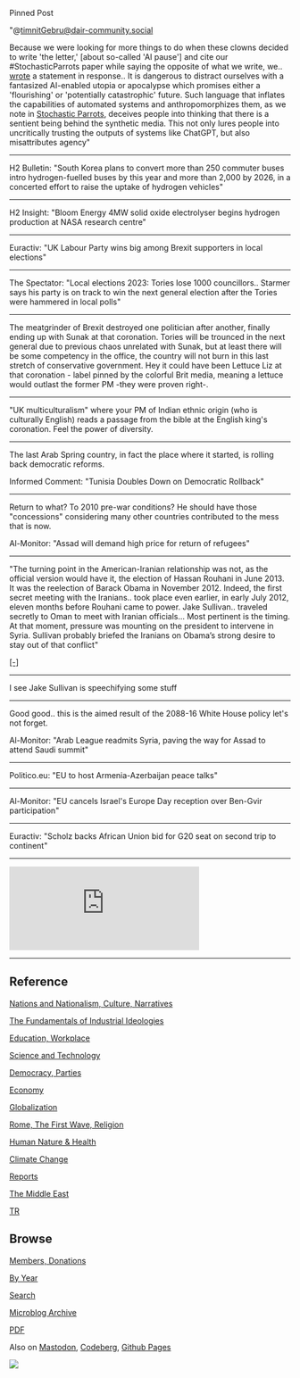 Pinned Post

"@timnitGebru@dair-community.social

Because we were looking for more things to do when these clowns
decided to write 'the letter,' [about so-called 'AI pause'] and cite
our \#StochasticParrots paper while saying the opposite of what we
write, we.. [wrote](https://www.dair-institute.org/blog/letter-statement-March2023)
a statement in response.. It is dangerous to distract ourselves with a fantasized
AI-enabled utopia or apocalypse which promises either a 'flourishing' or
'potentially catastrophic' future. Such language that inflates the capabilities
of automated systems and anthropomorphizes them, as we note in [Stochastic Parrots](https://dl.acm.org/doi/abs/10.1145/3442188.3445922), 
deceives people into thinking that there is a sentient being behind the
synthetic media. This not only lures people into uncritically trusting
the outputs of systems like ChatGPT, but also misattributes agency"

---


H2 Bulletin: "South Korea plans to convert more than 250 commuter
buses intro hydrogen-fuelled buses by this year and more than 2,000 by
2026, in a concerted effort to raise the uptake of hydrogen vehicles"

---

H2 Insight: "Bloom Energy 4MW solid oxide electrolyser begins hydrogen
production at NASA research centre"

---

Euractiv: "UK Labour Party wins big among Brexit supporters in local elections"

---

The Spectator: "Local elections 2023: Tories lose 1000
councillors.. Starmer says his party is on track to win the next
general election after the Tories were hammered in local polls"

---

The meatgrinder of Brexit destroyed one politician after another,
finally ending up with Sunak at that coronation. Tories will be
trounced in the next general due to previous chaos unrelated with
Sunak, but at least there will be some competency in the office, the
country will not burn in this last stretch of conservative
government. Hey it could have been Lettuce Liz at that coronation -
label pinned by the colorful Brit media, meaning a lettuce would
outlast the former PM -they were proven right-.

---

"UK multiculturalism" where your PM of Indian ethnic origin (who is
culturally English) reads a passage from the bible at the English
king's coronation. Feel the power of diversity.

---

The last Arab Spring country, in fact the place where it started, is
rolling back democratic reforms.

Informed Comment: "Tunisia Doubles Down on Democratic Rollback"

---

Return to what? To 2010 pre-war conditions? He should have those
"concessions" considering many other countries contributed to the
mess that is now. 

Al-Monitor: "Assad will demand high price for return of refugees"

---

"The turning point in the American-Iranian relationship was not, as
the official version would have it, the election of Hassan Rouhani in
June 2013. It was the reelection of Barack Obama in November 2012. 
Indeed, the first secret meeting with the Iranians.. took place
even earlier, in early July 2012, eleven months before Rouhani came to
power. Jake Sullivan.. traveled secretly to Oman to meet with Iranian
officials...  Most pertinent is the timing. At that moment, pressure
was mounting on the president to intervene in Syria. Sullivan probably
briefed the Iranians on Obama’s strong desire to stay out of that
conflict"

[[-]](https://www.hudson.org/foreign-policy/obama-s-secret-iran-strategy)

---

I see Jake Sullivan is speechifying some stuff

---

Good good.. this is the aimed result of the 2088-16 White House policy
let's not forget.

Al-Monitor: "Arab League readmits Syria, paving the way for Assad to
attend Saudi summit"

---

Politico.eu: "EU to host Armenia-Azerbaijan peace talks"

---

Al-Monitor: "EU cancels Israel's Europe Day reception over Ben-Gvir
participation"

---

Euractiv: "Scholz backs African Union bid for G20 seat on second trip
to continent"

---

<iframe width="340" src="https://www.youtube.com/embed/FbPva5y4clM?start=140&end=188" title="Italy&#39;s toxic paradise: The beaches of Rosignano Solvay • FRANCE 24 English" frameborder="0" allow="accelerometer; autoplay; clipboard-write; encrypted-media; gyroscope; picture-in-picture; web-share" allowfullscreen></iframe>

---

## Reference

[Nations and Nationalism, Culture, Narratives](0119/2013/02/nations-and-nationalism.html)

[The Fundamentals of Industrial Ideologies](0119/2011/04/fundamentals-of-industrial-ideologies.html)

[Education, Workplace](0119/2017/09/education-workplace.html)

[Science and Technology](0119/2018/09/science-technology.html)

[Democracy, Parties](0119/2016/11/democracy.html)

[Economy](2021/01/economy.html)

[Globalization](0119/2018/09/globalization.html)

[Rome, The First Wave, Religion](0119/2017/12/rome.html)

[Human Nature & Health](2020/07/human-nature.html)

[Climate Change](2022/01/climate.html)

[Reports](2021/01/reports.html)

[The Middle East](0119/2019/07/middleeast.html)

[TR](../tr/index.html)

## Browse

[Members, Donations](2022/08/members.html)

[By Year](years.html)

[Search](search.html)

[Microblog Archive](mbl/index.html)

[PDF](https://drive.google.com/uc?export=view&id=1FSi-1MnqXVq_PVTEXzzflwN8-7h92N_R)

Also on 
[Mastodon](https://masto.ai/@muratk3n),
[Codeberg](https://muratk5n.codeberg.page/en/),
[Github Pages](https://muratk5n.github.io/thirdwave/en/)

<img src='https://drive.google.com/uc?export=view&id=1zsIeciFSvlr-sWB84Tc0mfZ_NYqn9VQx'/> 



